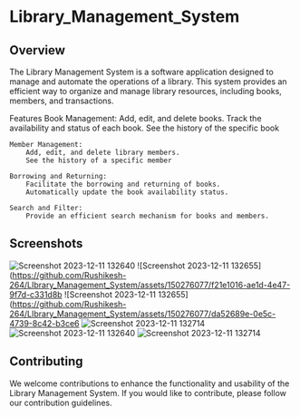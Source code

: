 # Library_Management_System

Overview
----------
The Library Management System is a software application designed to manage and automate the operations of a library. This system provides an efficient way to organize and manage library resources, including books, members, and transactions.

Features
    Book Management:
        Add, edit, and delete books.
        Track the availability and status of each book.
        See the history of the specific book

    Member Management:
        Add, edit, and delete library members.
        See the history of a specific member

    Borrowing and Returning:
        Facilitate the borrowing and returning of books.
        Automatically update the book availability status.

    Search and Filter:
        Provide an efficient search mechanism for books and members.

Screenshots
------------
![Screenshot 2023-12-11 132640](https://github.com/Rushikesh-264/LIbrary_Management_System/assets/150276077/576fc5d4-930f-4801-bd99-daa4c900bae5)
![Screenshot 2023-12-11 132655](https://github.com/Rushikesh-264/LIbrary_Management_System/assets/150276077/f21e1016-ae1d-4e47-9f7d-c331d8b
![Screenshot 2023-12-11 132655](https://github.com/Rushikesh-264/LIbrary_Management_System/assets/150276077/da52689e-0e5c-4739-8c42-b3ce6
![Screenshot 2023-12-11 132714](https://github.com/Rushikesh-264/LIbrary_Management_System/assets/150276077/a4de102c-f695-4b0a-8c97-2cb9fbf23dcf)
![Screenshot 2023-12-11 132640](https://github.com/Rushikesh-264/LIbrary_Management_System/assets/150276077/47922648-cfc9-4ab6-9b9d-61cf1aea6a8f)
![Screenshot 2023-12-11 132714](https://github.com/Rushikesh-264/LIbrary_Management_System/assets/150276077/8c251974-1982-4ab5-a64e-36dbcdde5e09)



Contributing
------------
We welcome contributions to enhance the functionality and usability of the Library Management System. If you would like to contribute, please follow our contribution guidelines.
